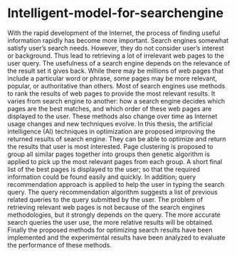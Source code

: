Intelligent-model-for-searchengine
==================================

With the rapid development of the Internet, the process of finding useful information rapidly has become more important. Search engines somewhat satisfy user’s search needs. However, they do not consider user’s interest or background. Thus lead to retrieving a lot of irrelevant web pages to the user query. The usefulness of a search engine depends on the relevance of the result set it gives back. While there may be millions of web pages that include a particular word or phrase, some pages may be more relevant, popular, or authoritative than others. Most of search engines use methods to rank the results of web pages to provide the most relevant results. It varies from search engine to another: how a search engine decides which pages are the best matches, and which order of these web pages are displayed to the user. These methods also change over time as Internet usage changes and new techniques evolve.   In this thesis, the artificial intelligence (AI) techniques in optimization are proposed improving the returned results of search engine. They can be able to optimize and return the results that user is most interested. Page clustering is proposed to group all similar pages together into groups then genetic algorithm is applied to pick up the most relevant pages from each group. A short final list of the best pages is displayed to the user; so that the required information could be found easily and quickly. In addition; query recommendation approach is applied to help the user in typing the search query. The query recommendation algorithm suggests a list of previous related queries to the query submitted by the user. The problem of retrieving relevant web pages is not because of the search engines methodologies, but it strongly depends on the query. The more accurate search queries the user use, the more relative results will be obtained. Finally the proposed methods for optimizing search results have been implemented and the experimental results have been analyzed to evaluate the performance of these methods.
